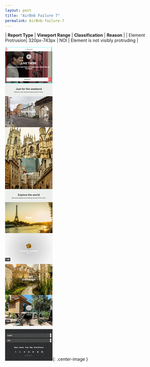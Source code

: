 ```yaml
---
layout: post
title: "AirBnb Failure 7"
permalink: AirBnb-failure-7
---
```

| **Report Type** | **Viewport Range** | **Classification** | **Reason** |
| Element Protrusion| 320px-743px | NOI | Element is not visibly protruding | 

![Screenshot of the fault](assets/images/AirBnb/fault7/overflow-Width531.png){: .center-image }